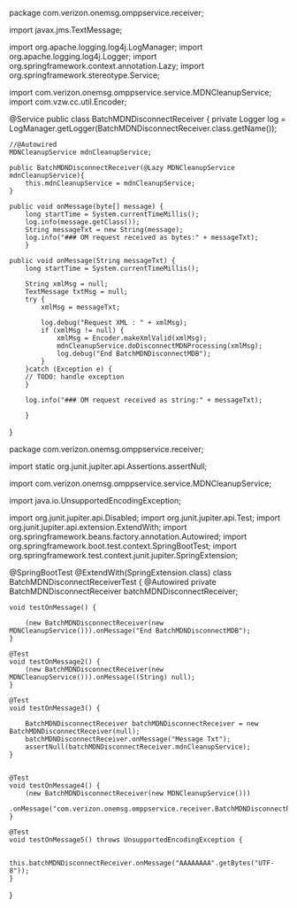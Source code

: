 package com.verizon.onemsg.omppservice.receiver;

import javax.jms.TextMessage;

import org.apache.logging.log4j.LogManager;
import org.apache.logging.log4j.Logger;
import org.springframework.context.annotation.Lazy;
import org.springframework.stereotype.Service;

import com.verizon.onemsg.omppservice.service.MDNCleanupService;
import com.vzw.cc.util.Encoder;

@Service
public class BatchMDNDisconnectReceiver {
	private Logger log = LogManager.getLogger(BatchMDNDisconnectReceiver.class.getName());
	
	//@Autowired
	MDNCleanupService mdnCleanupService;
	
	public BatchMDNDisconnectReceiver(@Lazy MDNCleanupService mdnCleanupService){
		this.mdnCleanupService = mdnCleanupService;
	}
	
	public void onMessage(byte[] message) {
		long startTime = System.currentTimeMillis();
		log.info(message.getClass());
		String messageTxt = new String(message);
		log.info("### OM request received as bytes:" + messageTxt);
		}

	public void onMessage(String messageTxt) {
		long startTime = System.currentTimeMillis();
		
		String xmlMsg = null;
		TextMessage txtMsg = null;
		try {
			xmlMsg = messageTxt;

			log.debug("Request XML : " + xmlMsg);
			if (xmlMsg != null) {
				xmlMsg = Encoder.makeXmlValid(xmlMsg);
				mdnCleanupService.doDisconnectMDNProcessing(xmlMsg);
				log.debug("End BatchMDNDisconnectMDB");
			}
		}catch (Exception e) {
		// TODO: handle exception
		}

		log.info("### OM request received as string:" + messageTxt);

		}
}

package com.verizon.onemsg.omppservice.receiver;

import static org.junit.jupiter.api.Assertions.assertNull;

import com.verizon.onemsg.omppservice.service.MDNCleanupService;

import java.io.UnsupportedEncodingException;

import org.junit.jupiter.api.Disabled;
import org.junit.jupiter.api.Test;
import org.junit.jupiter.api.extension.ExtendWith;
import org.springframework.beans.factory.annotation.Autowired;
import org.springframework.boot.test.context.SpringBootTest;
import org.springframework.test.context.junit.jupiter.SpringExtension;

@SpringBootTest
@ExtendWith(SpringExtension.class)
class BatchMDNDisconnectReceiverTest {
    @Autowired
    private BatchMDNDisconnectReceiver batchMDNDisconnectReceiver;

    void testOnMessage() {
       
        (new BatchMDNDisconnectReceiver(new MDNCleanupService())).onMessage("End BatchMDNDisconnectMDB");
    }

    @Test
    void testOnMessage2() {
        (new BatchMDNDisconnectReceiver(new MDNCleanupService())).onMessage((String) null);
    }

    @Test
    void testOnMessage3() {
       
        BatchMDNDisconnectReceiver batchMDNDisconnectReceiver = new BatchMDNDisconnectReceiver(null);
        batchMDNDisconnectReceiver.onMessage("Message Txt");
        assertNull(batchMDNDisconnectReceiver.mdnCleanupService);
    }

  
    @Test
    void testOnMessage4() {
        (new BatchMDNDisconnectReceiver(new MDNCleanupService()))
                .onMessage("com.verizon.onemsg.omppservice.receiver.BatchMDNDisconnectReceiver");
    }

    @Test
    void testOnMessage5() throws UnsupportedEncodingException {
       
        this.batchMDNDisconnectReceiver.onMessage("AAAAAAAA".getBytes("UTF-8"));
    }
}

